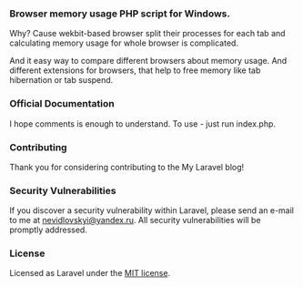 ### Browser memory usage PHP script for Windows.

Why? Cause wekbit-based browser split their processes for each tab and calculating memory usage for whole browser is complicated.

And it easy way to compare different browsers about memory usage. And different extensions for browsers, that help to free memory like tab hibernation or tab suspend.

### Official Documentation

I hope comments is enough to understand. To use - just run index.php.

### Contributing

Thank you for considering contributing to the My Laravel blog!

### Security Vulnerabilities

If you discover a security vulnerability within Laravel, please send an e-mail to me at nevidlovskyi@yandex.ru. All security vulnerabilities will be promptly addressed.

### License

Licensed as Laravel under the [MIT license](http://opensource.org/licenses/MIT).